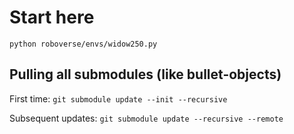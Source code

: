 # Start here

`python roboverse/envs/widow250.py`

## Pulling all submodules (like bullet-objects)

First time: `git submodule update --init --recursive`

Subsequent updates: `git submodule update --recursive --remote`